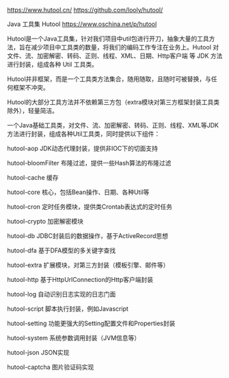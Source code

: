 https://www.hutool.cn/
https://github.com/looly/hutool/


Java 工具集 Hutool
https://www.oschina.net/p/hutool

Hutool是一个Java工具集，针对我们项目中util包进行开刀，抽象大量的工具方法，旨在减少项目中工具类的数量，将我们的编码工作专注在业务上。Hutool 对文件、流、加密解密、转码、正则、线程、XML、日期、Http客户端 等 JDK 方法进行封装，组成各种 Util 工具类。

Hutool并非框架，而是一个工具类方法集合，随用随取，且随时可被替换，与任何框架不冲突。

Hutool的大部分工具方法并不依赖第三方包（extra模块对第三方框架封装工具类除外），轻量简洁。



一个Java基础工具类，对文件、流、加密解密、转码、正则、线程、XML等JDK方法进行封装，组成各种Util工具类，同时提供以下组件：

hutool-aop JDK动态代理封装，提供非IOC下的切面支持

hutool-bloomFilter 布隆过滤，提供一些Hash算法的布隆过滤

hutool-cache 缓存

hutool-core 核心，包括Bean操作、日期、各种Util等

hutool-cron 定时任务模块，提供类Crontab表达式的定时任务

hutool-crypto 加密解密模块

hutool-db JDBC封装后的数据操作，基于ActiveRecord思想

hutool-dfa 基于DFA模型的多关键字查找

hutool-extra 扩展模块，对第三方封装（模板引擎、邮件等）

hutool-http 基于HttpUrlConnection的Http客户端封装

hutool-log 自动识别日志实现的日志门面

hutool-script 脚本执行封装，例如Javascript

hutool-setting 功能更强大的Setting配置文件和Properties封装

hutool-system 系统参数调用封装（JVM信息等）

hutool-json JSON实现

hutool-captcha 图片验证码实现



